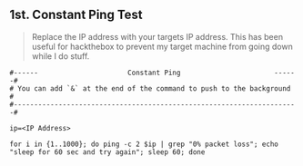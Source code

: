 
## 1st. Constant Ping Test

> Replace the IP address with your targets IP address. This has been useful for hackthebox to prevent my target machine from going down while I do stuff.

```
#------                      Constant Ping                       ------#
# You can add `&` at the end of the command to push to the background  #
#----------------------------------------------------------------------#

ip=<IP Address>

for i in {1..1000}; do ping -c 2 $ip | grep "0% packet loss"; echo "sleep for 60 sec and try again"; sleep 60; done
```


